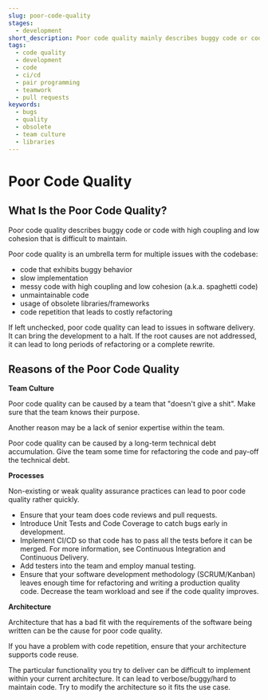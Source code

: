 ```yaml
---
slug: poor-code-quality
stages:
  - development
short_description: Poor code quality mainly describes buggy code or code with high coupling and low cohesion that is difficult to maintain. Poor code quality can also lead to frequent code repetition or suspiciously slow implementation.
tags:
  - code quality
  - development
  - code
  - ci/cd
  - pair programming
  - teamwork
  - pull requests
keywords:
  - bugs
  - quality
  - obsolete
  - team culture
  - libraries
---
```


# Poor Code Quality

## What Is the Poor Code Quality?

Poor code quality describes buggy code or code with high coupling and low cohesion that is difficult to maintain.

Poor code quality is an umbrella term for multiple issues with the codebase:

- code that exhibits buggy behavior
- slow implementation
- messy code with high coupling and low cohesion (a.k.a. spaghetti code)
- unmaintainable code
- usage of obsolete libraries/frameworks
- code repetition that leads to costly refactoring

If left unchecked, poor code quality can lead to issues in software delivery. It can bring the development to a halt. If the root causes are not addressed, it can lead to long periods of refactoring or a complete rewrite.

## Reasons of the Poor Code Quality

**Team Culture**

Poor code quality can be caused by a team that "doesn't give a shit". Make sure that the team knows their purpose.

Another reason may be a lack of senior expertise within the team.

Poor code quality can be caused by a long-term technical debt accumulation. Give the team some time for refactoring the code and pay-off the technical debt.

**Processes**

Non-existing or weak quality assurance practices can lead to poor code quality rather quickly.

- Ensure that your team does code reviews and pull requests.
- Introduce Unit Tests and Code Coverage to catch bugs early in development.
- Implement CI/CD so that code has to pass all the tests before it can be merged. For more information, see Continuous Integration and Continuous Delivery.
- Add testers into the team and employ manual testing.
- Ensure that your software development methodology (SCRUM/Kanban) leaves enough time for refactoring and writing a production quality code. Decrease the team workload and see if the code quality improves.

**Architecture**

Architecture that has a bad fit with the requirements of the software being written can be the cause for poor code quality.

If you have a problem with code repetition, ensure that your architecture supports code reuse.

The particular functionality you try to deliver can be difficult to implement within your current architecture. It can lead to verbose/buggy/hard to maintain code. Try to modify the architecture so it fits the use case.
